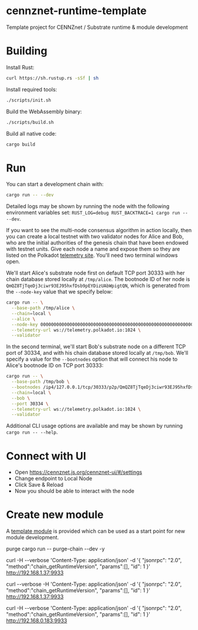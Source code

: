 # cennznet-runtime-template
Template project for CENNZnet / Substrate runtime &amp; module development

# Building

Install Rust:

```bash
curl https://sh.rustup.rs -sSf | sh
```

Install required tools:

```bash
./scripts/init.sh
```

Build the WebAssembly binary:

```bash
./scripts/build.sh
```

Build all native code:

```bash
cargo build
```

# Run

You can start a development chain with:

```bash
cargo run -- --dev
```

Detailed logs may be shown by running the node with the following environment variables set: `RUST_LOG=debug RUST_BACKTRACE=1 cargo run -- --dev`.

If you want to see the multi-node consensus algorithm in action locally, then you can create a local testnet with two validator nodes for Alice and Bob, who are the initial authorities of the genesis chain that have been endowed with testnet units. Give each node a name and expose them so they are listed on the Polkadot [telemetry site](https://telemetry.polkadot.io/#/Local%20Testnet). You'll need two terminal windows open.

We'll start Alice's substrate node first on default TCP port 30333 with her chain database stored locally at `/tmp/alice`. The bootnode ID of her node is `QmQZ8TjTqeDj3ciwr93EJ95hxfDsb9pEYDizUAbWpigtQN`, which is generated from the `--node-key` value that we specify below:

```bash
cargo run -- \
  --base-path /tmp/alice \
  --chain=local \
  --alice \
  --node-key 0000000000000000000000000000000000000000000000000000000000000001 \
  --telemetry-url ws://telemetry.polkadot.io:1024 \
  --validator
```

In the second terminal, we'll start Bob's substrate node on a different TCP port of 30334, and with his chain database stored locally at `/tmp/bob`. We'll specify a value for the `--bootnodes` option that will connect his node to Alice's bootnode ID on TCP port 30333:

```bash
cargo run -- \
  --base-path /tmp/bob \
  --bootnodes /ip4/127.0.0.1/tcp/30333/p2p/QmQZ8TjTqeDj3ciwr93EJ95hxfDsb9pEYDizUAbWpigtQN \
  --chain=local \
  --bob \
  --port 30334 \
  --telemetry-url ws://telemetry.polkadot.io:1024 \
  --validator
```

Additional CLI usage options are available and may be shown by running `cargo run -- --help`.

# Connect with UI

- Open https://cennznet.js.org/cennznet-ui/#/settings
- Change endpoint to Local Node
- Click Save & Reload
- Now you should be able to interact with the node

# Create new module

A [template module](runtime/src/template.rs) is provided which can be used as a start point for new module development.

purge
cargo run -- purge-chain --dev -y

curl -H --verbose 'Content-Type: application/json' -d '{ "jsonrpc": "2.0", "method":"chain_getRuntimeVersion", "params":[], "id": 1 }' http://192.168.1.37:9933

curl --verbose -H 'Content-Type: application/json' -d '{ "jsonrpc": "2.0", "method":"chain_getRuntimeVersion", "params":[], "id": 1 }' http://192.168.1.37:9933

curl -H --verbose 'Content-Type: application/json' -d '{ "jsonrpc": "2.0", "method":"chain_getRuntimeVersion", "params":[], "id": 1 }' http://192.168.0.183:9933